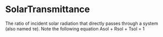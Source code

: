 SolarTransmittance
==================

The ratio of incident solar radiation that directly passes through a system (also named τe). Note the following equation Asol + Rsol + Tsol = 1
